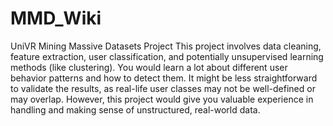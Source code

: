 # MMD_Wiki
UniVR Mining Massive Datasets Project 
This project involves data cleaning, feature extraction, user classification, and potentially unsupervised learning methods (like clustering). You would learn a lot about different user behavior patterns and how to detect them. It might be less straightforward to validate the results, as real-life user classes may not be well-defined or may overlap. However, this project would give you valuable experience in handling and making sense of unstructured, real-world data.
